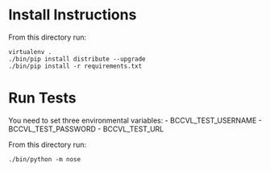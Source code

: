 Install Instructions
=========================

From this directory run:

	virtualenv .
	./bin/pip install distribute --upgrade
	./bin/pip install -r requirements.txt

Run Tests
===============

You need to set three environmental variables:
    - BCCVL_TEST_USERNAME
    - BCCVL_TEST_PASSWORD
    - BCCVL_TEST_URL

From this directory run:

	./bin/python -m nose
